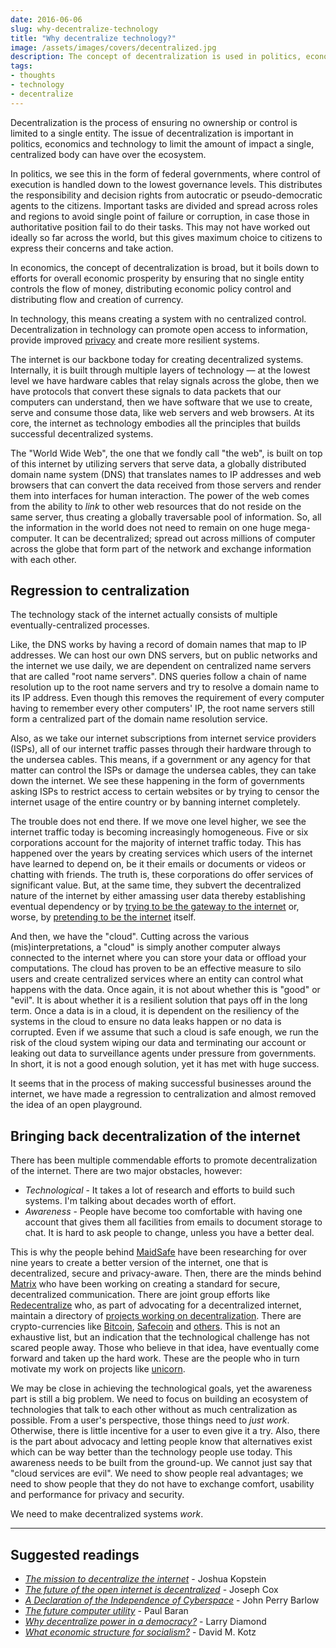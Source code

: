 ```yaml
---
date: 2016-06-06
slug: why-decentralize-technology
title: "Why decentralize technology?"
image: /assets/images/covers/decentralized.jpg
description: The concept of decentralization is used in politics, economics and technology to limit the amount of impact a single, centralized body can have over the ecosystem. Why is it important for the technology we have today to be decentralized?
tags:
- thoughts
- technology
- decentralize
---
```


Decentralization is the process of ensuring no ownership or control is limited to a single entity. The issue of decentralization is important in politics, economics and technology to limit the amount of impact a single, centralized body can have over the ecosystem.

In politics, we see this in the form of federal governments, where control of execution is handled down to the lowest governance levels. This distributes the responsibility and decision rights from autocratic or pseudo-democratic agents to the citizens. Important tasks are divided and spread across roles and regions to avoid single point of failure or corruption, in case those in authoritative position fail to do their tasks. This may not have worked out ideally so far across the world, but this gives maximum choice to citizens to express their concerns and take action.

In economics, the concept of decentralization is broad, but it boils down to efforts for overall economic prosperity by ensuring that no single entity controls the flow of money, distributing economic policy control and distributing flow and creation of currency.

In technology, this means creating a system with no centralized control. Decentralization in technology can promote open access to information, provide improved [privacy][_privacy] and create more resilient systems.

The internet is our backbone today for creating decentralized systems. Internally, it is built through multiple layers of technology &mdash; at the lowest level we have hardware cables that relay signals across the globe, then we have protocols that convert these signals to data packets that our computers can understand, then we have software that we use to create, serve and consume those data, like web servers and web browsers. At its core, the internet as technology embodies all the principles that builds successful decentralized systems.

The "World Wide Web", the one that we fondly call "the web", is built on top of this internet by utilizing servers that serve data, a globally distributed domain name system (DNS) that translates names to IP addresses and web browsers that can convert the data received from those servers and render them into interfaces for human interaction. The power of the web comes from the ability to _link_ to other web resources that do not reside on the same server, thus creating a globally traversable pool of information. So, all the information in the world does not need to remain on one huge mega-computer. It can be decentralized; spread out across millions of computer across the globe that form part of the network and exchange information with each other.

## Regression to centralization

The technology stack of the internet actually consists of multiple eventually-centralized processes.

Like, the DNS works by having a record of domain names that map to IP addresses. We can host our own DNS servers, but on public networks and the internet we use daily, we are dependent on centralized name servers that are called "root name servers". DNS queries follow a chain of name resolution up to the root name servers and try to resolve a domain name to its IP address. Even though this removes the requirement of every computer having to remember every other computers' IP, the root name servers still form a centralized part of the domain name resolution service.

Also, as we take our internet subscriptions from internet service providers (ISPs), all of our internet traffic passes through their hardware through to the undersea cables. This means, if a government or any agency for that matter can control the ISPs or damage the undersea cables, they can take down the internet. We see these happening in the form of governments asking ISPs to restrict access to certain websites or by trying to censor the internet usage of the entire country or by banning internet completely.

The trouble does not end there. If we move one level higher, we see the internet traffic today is becoming increasingly homogeneous. Five or six corporations account for the majority of internet traffic today. This has happened over the years by creating services which users of the internet have learned to depend on, be it their emails or documents or videos or chatting with friends. The truth is, these corporations do offer services of significant value. But, at the same time, they subvert the decentralized nature of the internet by either amassing user data thereby establishing eventual dependency or by [trying to be the gateway to the internet](https://googleblog.blogspot.in/2015/09/bringing-the-internet-to-more-indians.html) or, worse, by [pretending to be the internet](http://qz.com/333313/milliions-of-facebook-users-have-no-idea-theyre-using-the-internet/) itself.

And then, we have the "cloud". Cutting across the various (mis)interpretations, a "cloud" is simply another computer always connected to the internet where you can store your data or offload your computations. The cloud has proven to be an effective measure to silo users and create centralized services where an entity can control what happens with the data. Once again, it is not about whether this is "good" or "evil". It is about whether it is a resilient solution that pays off in the long term. Once a data is in a cloud, it is dependent on the resiliency of the systems in the cloud to ensure no data leaks happen or no data is corrupted. Even if we assume that such a cloud is safe enough, we run the risk of the cloud system wiping our data and terminating our account or leaking out data to surveillance agents under pressure from governments. In short, it is not a good enough solution, yet it has met with huge success.

It seems that in the process of making successful businesses around the internet, we have made a regression to centralization and almost removed the idea of an open playground.

## Bringing back decentralization of the internet

There has been multiple commendable efforts to promote decentralization of the internet. There are two major obstacles, however:

- *Technological* - It takes a lot of research and efforts to build such systems. I'm talking about decades worth of effort.
- *Awareness* - People have become too comfortable with having one account that gives them all facilities from emails to document storage to chat. It is hard to ask people to change, unless you have a better deal.

This is why the people behind [MaidSafe](http://maidsafe.net) have been researching for over nine years to create a better version of the internet, one that is decentralized, secure and privacy-aware. Then, there are the minds behind [Matrix](https://matrix.org) who have been working on creating a standard for secure, decentralized communication. There are joint group efforts like [Redecentralize](http://redecentralize.org/) who, as part of advocating for a decentralized internet, maintain a directory of [projects working on decentralization](https://redecentralize.github.io/alternative-internet/). There are crypto-currencies like [Bitcoin](https://bitcoin.org/), [Safecoin](http://maidsafe.net/safecoin.html) and [others](https://en.wikipedia.org/wiki/List_of_cryptocurrencies). This is not an exhaustive list, but an indication that the technological challenge has not scared people away. Those who believe in that idea, have eventually come forward and taken up the hard work. These are the people who in turn motivate my work on projects like [unicorn](https://github.com/muktakosh/unicorn).

We may be close in achieving the technological goals, yet the awareness part is still a big problem. We need to focus on building an ecosystem of technologies that talk to each other without as much centralization as possible. From a user's perspective, those things need to _just work_. Otherwise, there is little incentive for a user to even give it a try. Also, there is the part about advocacy and letting people know that alternatives exist which can be way better than the technology people use today. This awareness needs to be built from the ground-up. We cannot just say that "cloud services are evil". We need to show people real advantages; we need to show people that they do not have to exchange comfort, usability and performance for privacy and security.

We need to make decentralized systems _work_.

---

## Suggested readings

- [*The mission to decentralize the internet*](http://www.newyorker.com/tech/elements/the-mission-to-decentralize-the-internet) - Joshua Kopstein
- [*The future of the open internet is decentralized*](http://www.dailydot.com/technology/decentralized-internet-future/) - Joseph Cox
- [*A Declaration of the Independence of Cyberspace*][_cyberspace] - John Perry Barlow
- [*The future computer utility*](http://www.nationalaffairs.com/public_interest/detail/the-future-computer-utility) - Paul Baran
- [*Why decentralize power in a democracy?*](https://web.stanford.edu/~ldiamond/iraq/Decentralize_Power021204.htm) - Larry Diamond
- [*What economic structure for socialism?*](http://people.umass.edu/dmkotz/What_Ec_Struc_Soc_08_03.pdf) - David M. Kotz

[_cyberspace]: https://www.eff.org/cyberspace-independence
[_privacy]: '/blog/privacy-in-technology/'
